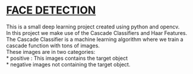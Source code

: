 # <u>FACE DETECTION</u><br>

<p> This is a small deep learning project created using python and opencv.<br>
In this project we make use of the Cascade Classifiers and Haar Features.
<br>
The Cascade Classifier is a machine learning algorithm where we train a cascade function with tons of images.<br> These images are in two categories:<br>
* positive : This images contains the target object <br>
* negative images not containing the target object. <br>
</p>